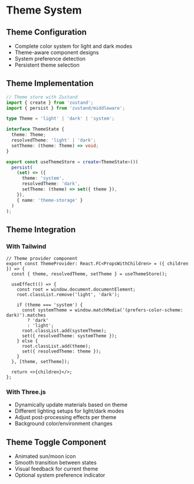 # Theme System

## Theme Configuration
- Complete color system for light and dark modes
- Theme-aware component designs
- System preference detection
- Persistent theme selection

## Theme Implementation

```typescript
// Theme store with Zustand
import { create } from 'zustand';
import { persist } from 'zustand/middleware';

type Theme = 'light' | 'dark' | 'system';

interface ThemeState {
  theme: Theme;
  resolvedTheme: 'light' | 'dark';
  setTheme: (theme: Theme) => void;
}

export const useThemeStore = create<ThemeState>()(
  persist(
    (set) => ({
      theme: 'system',
      resolvedTheme: 'dark',
      setTheme: (theme) => set({ theme }),
    }),
    { name: 'theme-storage' }
  )
);
```

## Theme Integration
### With Tailwind

```tsx
// Theme provider component
export const ThemeProvider: React.FC<PropsWithChildren> = ({ children }) => {
  const { theme, resolvedTheme, setTheme } = useThemeStore();
  
  useEffect(() => {
    const root = window.document.documentElement;
    root.classList.remove('light', 'dark');
    
    if (theme === 'system') {
      const systemTheme = window.matchMedia('(prefers-color-scheme: dark)').matches
        ? 'dark'
        : 'light';
      root.classList.add(systemTheme);
      set({ resolvedTheme: systemTheme });
    } else {
      root.classList.add(theme);
      set({ resolvedTheme: theme });
    }
  }, [theme, setTheme]);
  
  return <>{children}</>;
};
```

### With Three.js
- Dynamically update materials based on theme
- Different lighting setups for light/dark modes
- Adjust post-processing effects per theme
- Background color/environment changes

## Theme Toggle Component
- Animated sun/moon icon
- Smooth transition between states
- Visual feedback for current theme
- Optional system preference indicator


